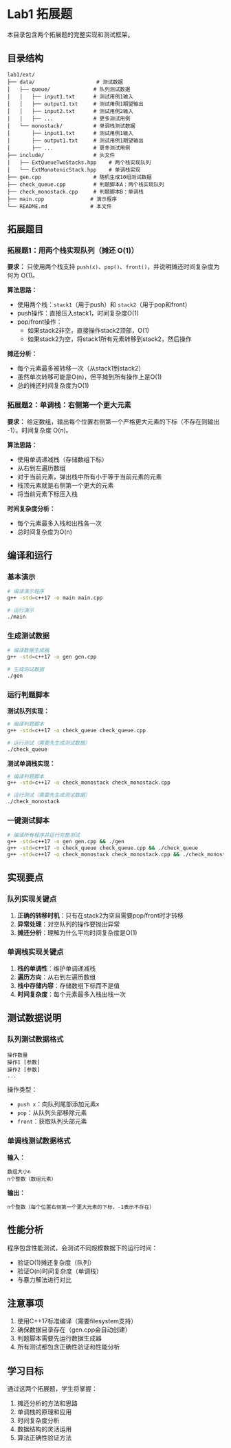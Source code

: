 # Lab1 拓展题

本目录包含两个拓展题的完整实现和测试框架。

## 目录结构

```
lab1/ext/
├── data/                    # 测试数据
│   ├── queue/              # 队列测试数据
│   │   ├── input1.txt      # 测试用例1输入
│   │   ├── output1.txt     # 测试用例1期望输出
│   │   ├── input2.txt      # 测试用例2输入
│   │   ├── ...             # 更多测试用例
│   └── monostack/          # 单调栈测试数据
│       ├── input1.txt      # 测试用例1输入
│       ├── output1.txt     # 测试用例1期望输出
│       ├── ...             # 更多测试用例
├── include/                # 头文件
│   ├── ExtQueueTwoStacks.hpp    # 两个栈实现队列
│   └── ExtMonotonicStack.hpp    # 单调栈实现
├── gen.cpp                 # 随机生成10组测试数据
├── check_queue.cpp         # 判题脚本A：两个栈实现队列
├── check_monostack.cpp     # 判题脚本B：单调栈
├── main.cpp               # 演示程序
└── README.md              # 本文件
```

## 拓展题目

### 拓展题1：用两个栈实现队列（摊还 O(1)）

**要求：** 只使用两个栈支持 `push(x)`、`pop()`、`front()`，并说明摊还时间复杂度为何为 O(1)。

**算法思路：**
- 使用两个栈：`stack1`（用于push）和 `stack2`（用于pop和front）
- push操作：直接压入stack1，时间复杂度O(1)
- pop/front操作：
  - 如果stack2非空，直接操作stack2顶部，O(1)
  - 如果stack2为空，将stack1所有元素转移到stack2，然后操作

**摊还分析：**
- 每个元素最多被转移一次（从stack1到stack2）
- 虽然单次转移可能是O(n)，但平摊到所有操作上是O(1)
- 总的摊还时间复杂度为O(1)

### 拓展题2：单调栈：右侧第一个更大元素

**要求：** 给定数组，输出每个位置右侧第一个严格更大元素的下标（不存在则输出 -1）。时间复杂度 O(n)。

**算法思路：**
- 使用单调递减栈（存储数组下标）
- 从右到左遍历数组
- 对于当前元素，弹出栈中所有小于等于当前元素的元素
- 栈顶元素就是右侧第一个更大的元素
- 将当前元素下标压入栈

**时间复杂度分析：**
- 每个元素最多入栈和出栈各一次
- 总时间复杂度为O(n)

## 编译和运行

### 基本演示
```bash
# 编译演示程序
g++ -std=c++17 -o main main.cpp

# 运行演示
./main
```

### 生成测试数据
```bash
# 编译数据生成器
g++ -std=c++17 -o gen gen.cpp

# 生成测试数据
./gen
```

### 运行判题脚本

**测试队列实现：**
```bash
# 编译判题脚本
g++ -std=c++17 -o check_queue check_queue.cpp

# 运行测试（需要先生成测试数据）
./check_queue
```

**测试单调栈实现：**
```bash
# 编译判题脚本
g++ -std=c++17 -o check_monostack check_monostack.cpp

# 运行测试（需要先生成测试数据）
./check_monostack
```

### 一键测试脚本
```bash
# 编译所有程序并运行完整测试
g++ -std=c++17 -o gen gen.cpp && ./gen
g++ -std=c++17 -o check_queue check_queue.cpp && ./check_queue
g++ -std=c++17 -o check_monostack check_monostack.cpp && ./check_monostack
```

## 实现要点

### 队列实现关键点
1. **正确的转移时机**：只有在stack2为空且需要pop/front时才转移
2. **异常处理**：对空队列的操作要抛出异常
3. **摊还分析**：理解为什么平均时间复杂度是O(1)

### 单调栈实现关键点
1. **栈的单调性**：维护单调递减栈
2. **遍历方向**：从右到左遍历数组
3. **栈中存储内容**：存储数组下标而不是值
4. **时间复杂度**：每个元素最多入栈出栈一次

## 测试数据说明

### 队列测试数据格式
```
操作数量
操作1 [参数]
操作2 [参数]
...
```

操作类型：
- `push x`：向队列尾部添加元素x
- `pop`：从队列头部移除元素
- `front`：获取队列头部元素

### 单调栈测试数据格式
**输入：**
```
数组大小n
n个整数（数组元素）
```

**输出：**
```
n个整数（每个位置右侧第一个更大元素的下标，-1表示不存在）
```

## 性能分析

程序包含性能测试，会测试不同规模数据下的运行时间：
- 验证O(1)摊还复杂度（队列）
- 验证O(n)时间复杂度（单调栈）
- 与暴力解法进行对比

## 注意事项

1. 使用C++17标准编译（需要filesystem支持）
2. 确保数据目录存在（gen.cpp会自动创建）
3. 判题脚本需要先运行数据生成器
4. 所有测试都包含正确性验证和性能分析

## 学习目标

通过这两个拓展题，学生将掌握：
1. 摊还分析的方法和思路
2. 单调栈的原理和应用
3. 时间复杂度分析
4. 数据结构的灵活运用
5. 算法正确性验证方法